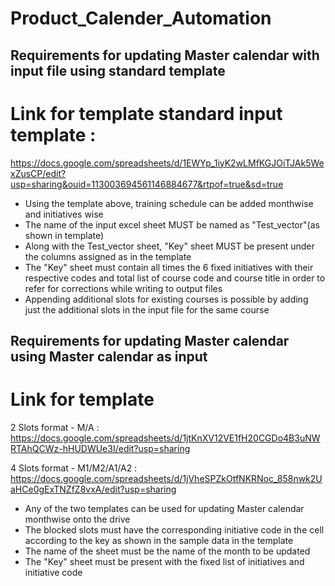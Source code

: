 # Product_Calender_Automation

## Requirements for updating Master calendar with input file using standard template

# Link for template standard input template : 

https://docs.google.com/spreadsheets/d/1EWYp_1iyK2wLMfKGJOiTJAk5WexZusCP/edit?usp=sharing&ouid=113003694561146884677&rtpof=true&sd=true

* Using the template above, training schedule can be added monthwise and initiatives wise
* The name of the input excel sheet MUST be named as "Test_vector"(as shown in template)
* Along with the Test_vector sheet, "Key" sheet MUST be present under the columns assigned as in the template
* The "Key" sheet must contain all times the 6 fixed initiatives with their respective codes and total list of course code and course title in order to refer for corrections while writing to output files
* Appending additional slots for existing courses is possible by adding just the additional slots in the input file for the same course

## Requirements for updating Master calendar using Master calendar as input

# Link for template

2 Slots format - M/A : https://docs.google.com/spreadsheets/d/1jtKnXV12VE1fH20CGDo4B3uNWRTAhQCWz-hHUDWUe3I/edit?usp=sharing

4 Slots format - M1/M2/A1/A2 : https://docs.google.com/spreadsheets/d/1jVheSPZkOtfNKRNoc_858nwk2UaHCe0gExTNZfZ8vxA/edit?usp=sharing

* Any of the two templates can be used for updating Master calendar monthwise onto the drive
* The blocked slots must have the corresponding initiative code in the cell according to the key as shown in the sample data in the template
* The name of the sheet must be the name of the month to be updated
* The "Key" sheet must be present with the fixed list of initiatives and initiative code 
